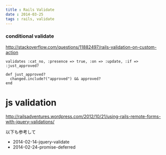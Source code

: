 ```yaml
---
title : Rails Validate
date : 2014-03-25
tags : rails, validate
---
```




### conditional validate

<http://stackoverflow.com/questions/11882497/rails-validation-on-custom-action>

```
validates :cat_no, :presence => true, :on => :update, :if => :just_approved?

def just_approved?
  changed.include?("approved") && approved?
end
```


# js validation

<http://railsadventures.wordpress.com/2012/10/21/using-rails-remote-forms-with-jquery-validations/>


以下も参考して

* 2014-02-14-jquery-validate
* 2014-02-24-promise-deferred